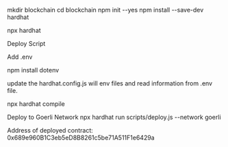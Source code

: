 mkdir blockchain
cd blockchain
npm init --yes
npm install --save-dev hardhat

npx hardhat

Deploy Script

Add .env

npm install dotenv

update the hardhat.config.js will env files
and read information from .env file.

npx hardhat compile

Deploy to Goerli Network
npx hardhat run scripts/deploy.js --network goerli

Address of deployed contract:
0x689e960B1C3eb5eD8B8261c5be71A511F1e6429a

